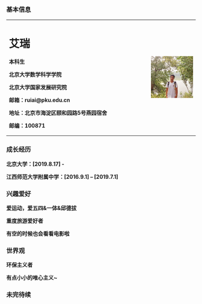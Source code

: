 ### 基本信息
<table border="0">
  <tr>
    <td width="75%">
      <h1>艾瑞</h1>
      <p><b>本科生</b></p> 
      <p><b>北京大学数学科学学院</b></p>
      <p><b>北京大学国家发展研究院</b></p>
      <p><b>邮箱：ruiai@pku.edu.cn</b></p>
      <p><b>地址：北京市海淀区颐和园路5号燕园宿舍                                      </b></p>
      <p><b>邮编：100871</b></p>
    </td>
    <td width="25%">
      <img src="/photo of myself.jpg" width="100%">      
    </td>
  </tr>
</table>

### 成长经历
<p><b>北京大学：[2019.8.17] -</b></p> 
<p><b>江西师范大学附属中学：[2016.9.1] – [2019.7.1] </b></p> 

### 兴趣爱好
<p><b>爱运动，爱五四&一体&邱德拔</b></p> 
<p><b>重度旅游爱好者</b></p> 
<p><b>有空的时候也会看看电影啦</b></p> 

### 世界观
<p><b>环保主义者</b></p> 
<p><b>有点小小的唯心主义~</b></p> 

### 未完待续
